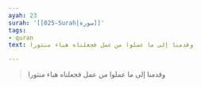 ```yaml
---
ayah: 23
surah: '[[025-Surah|سورة]]'
tags:
- quran
text: وقدمنا إلى ما عملوا من عمل فجعلناه هباء منثورا

---
```

> وقدمنا إلى ما عملوا من عمل فجعلناه هباء منثورا
